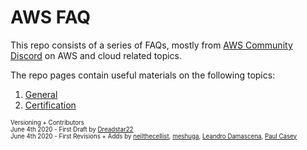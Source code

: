 # AWS FAQ
This repo consists of a series of FAQs, mostly from [AWS Community Discord](https://discord.gg/JN9FMbm) on AWS and cloud related topics.

The repo pages contain useful materials on the following topics:
1. [General](general.md)
2. [Certification](certification.md)

<sup><sub>
Versioning + Contributors<br>
June 4th 2020 - First Draft by [Dreadstar22](https://www.reddit.com/user/Dreadstar22) <br>
June 4th 2020 - First Revisions + Adds by [neilthecellist](https://www.reddit.com/user/neilthecellist/), [meshuga](https://github.com/meshuga), [Leandro Damascena](https://github.com/leandrodamascena), [Paul Casey](https://www.linkedin.com/in/heycasey/)
    </sup></sub>
